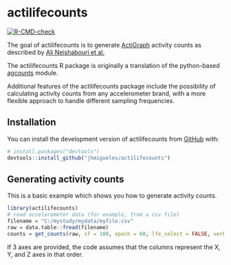 
# actilifecounts

<!-- badges: start -->
[![R-CMD-check](https://github.com/jhmigueles/actilifecounts/workflows/R-CMD-check/badge.svg)](https://github.com/jhmigueles/actilifecounts/actions)
<!-- badges: end -->

The goal of actilifecounts is to generate [ActiGraph](https://actigraphcorp.com/)
activity counts as described by [Ali Neishabouri et al.](https://www.researchsquare.com/article/rs-1370418/v1)

The actilifecounts R package is originally a translation of the python-based [agcounts](https://github.com/actigraph/agcounts) module.

Additional features of the actilifecounts package include the possibility of
calculating activity counts from any accelerometer brand, with a more flexible
approach to handle different sampling frequencies.

## Installation

You can install the development version of actilifecounts from [GitHub](https://github.com/) with:

``` r
# install.packages("devtools")
devtools::install_github("jhmigueles/actilifecounts")
```

## Generating activity counts

This is a basic example which shows you how to generate activity counts.

``` r
library(actilifecounts)
# read accelerometer data (for example, from a csv file)
filename = "C:/mystudy/mydata/myfile.csv"
raw = data.table::fread(filename)
counts = get_counts(raw, sf = 100, epoch = 60, lfe_select = FALSE, verbose = TRUE)
```

If 3 axes are provided, the code assumes that the columns represent the X, Y, and Z axes in that order.
